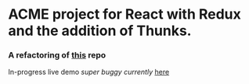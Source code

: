 # ACME project for React with Redux and the addition of Thunks. 
### A refactoring of [this](https://github.com/jedwardnyc/acme-react-with-redux) repo

In-progress live demo *super buggy currently* [here](https://acme-product-redux-thunks.herokuapp.com/#/)
